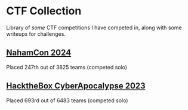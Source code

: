 # CTF Collection
Library of *some* CTF competitions I have competed in, along with some writeups for challenges.

## [NahamCon 2024](./nahamcon_24/README.md)
Placed 247th out of 3825 teams (competed solo)

## [HacktheBox CyberApocalypse 2023](./htb_cyberapocalypse_23/README.md)
Placed 693rd out of 6483 teams (competed solo)
